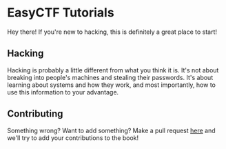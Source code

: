 # EasyCTF Tutorials

Hey there! If you're new to hacking, this is definitely a great place to start!

## Hacking

Hacking is probably a little different from what you think it is. It's not about breaking into people's machines and stealing their passwords. It's about learning about systems and how they work, and most importantly, how to use this information to your advantage.



## Contributing

Something wrong? Want to add something? Make a pull request [here](https://github.com/failedxyz/easyctf_tutorials) and we'll try to add your contributions to the book!
